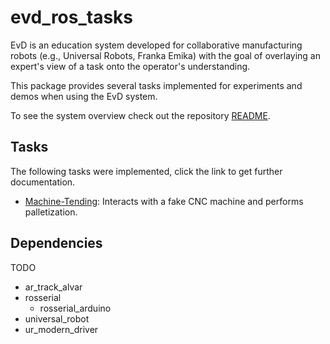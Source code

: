 # evd_ros_tasks
EvD is an education system developed for collaborative manufacturing robots (e.g., Universal Robots, Franka Emika) with the goal of overlaying an expert's view of a task onto the operator's understanding.

This package provides several tasks implemented for experiments and demos when using the EvD system.

To see the system overview check out the repository [README](../README.md).

## Tasks
The following tasks were implemented, click the link to get further documentation.

- [Machine-Tending](./MACHINE_TENDING.md): Interacts with a fake CNC machine and performs palletization.

## Dependencies
TODO

- ar_track_alvar
- rosserial
  - rosserial_arduino
- universal_robot
- ur_modern_driver
